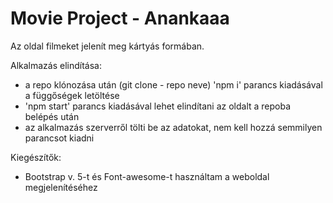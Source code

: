 # Movie Project - Anankaaa

Az oldal filmeket jelenít meg kártyás formában. 

Alkalmazás elindítása:
- a repo klónozása után (git clone - repo neve) 'npm i' parancs kiadásával a függőségek letöltése
- 'npm start' parancs kiadásával lehet elindítani az oldalt a repoba belépés után
- az alkalmazás szerverről tölti be az adatokat, nem kell hozzá semmilyen parancsot kiadni 

Kiegészítők:
- Bootstrap v. 5-t és Font-awesome-t használtam a weboldal megjelenítéséhez 
